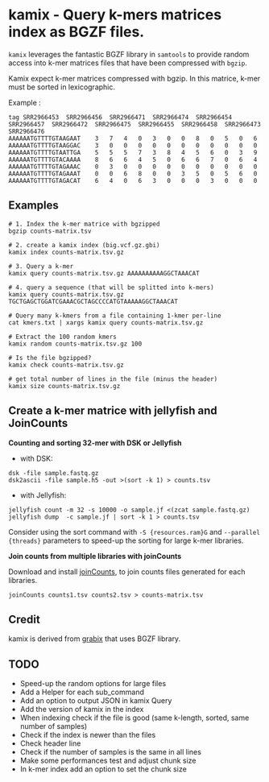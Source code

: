 kamix - Query k-mers matrices index as BGZF files.
======================================================

``kamix`` leverages the fantastic BGZF library in ``samtools`` to provide random access into
k-mer matrices files that have been compressed with ``bgzip``.

Kamix expect k-mer matrices compressed with bgzip. In this matrice, k-mer must be sorted in lexicographic.

Example :

```
tag	SRR2966453	SRR2966456	SRR2966471	SRR2966474	SRR2966454	SRR2966457	SRR2966472	SRR2966475	SRR2966455	SRR2966458	SRR2966473	SRR2966476
AAAAAATGTTTTGTAAGAAT	3	7	4	0	3	0	0	8	0	5	0	6
AAAAAATGTTTTGTAAGGAC	3	0	0	0	0	0	0	0	0	0	0	0
AAAAAATGTTTTGTAATTGA	5	5	5	7	3	8	4	5	6	0	3	9
AAAAAATGTTTTGTACAAAA	8	6	6	4	5	0	6	6	7	0	6	4
AAAAAATGTTTTGTAGAAAC	0	3	0	0	0	0	0	0	0	0	0	0
AAAAAATGTTTTGTAGAAAT	0	0	6	8	0	0	3	5	0	5	6	0
AAAAAATGTTTTGTAGACAT	6	4	0	6	3	0	0	0	3	0	0	0
```

## Examples

```
# 1. Index the k-mer matrice with bgzipped
bgzip counts-matrix.tsv

# 2. create a kamix index (big.vcf.gz.gbi)
kamix index counts-matrix.tsv.gz

# 3. Query a k-mer
kamix query counts-matrix.tsv.gz AAAAAAAAAAGGCTAAACAT

# 4. query a sequence (that will be splitted into k-mers)
kamix query counts-matrix.tsv.gz TGCTGAGCTGGATCGAAACGCTAGCCCCATGTAAAAAGGCTAAACAT

# Query many k-kmers from a file containing 1-kmer per-line
cat kmers.txt | xargs kamix query counts-matrix.tsv.gz

# Extract the 100 random kmers
kamix random counts-matrix.tsv.gz 100

# Is the file bgzipped?
kamix check counts-matrix.tsv.gz

# get total number of lines in the file (minus the header)
kamix size counts-matrix.tsv.gz
```


## Create a k-mer matrice with jellyfish and JoinCounts

**Counting and sorting 32-mer with DSK or Jellyfish**

* with DSK:

```
dsk -file sample.fastq.gz
dsk2ascii -file sample.h5 -out >(sort -k 1) > counts.tsv
```

* with Jellyfish:

```
jellyfish count -m 32 -s 10000 -o sample.jf <(zcat sample.fastq.gz)
jellyfish dump  -c sample.jf | sort -k 1 > counts.tsv
```

Consider using the sort command with `-S {resources.ram}G` and `--parallel {threads}` parameters to speed-up the sorting for large k-mer libraries.

**Join counts from multiple libraries with joinCounts**

Download and install [joinCounts](https://github.com/Transipedia/dekupl-joinCounts), to join counts files generated for each libraries.

```
joinCounts counts1.tsv counts2.tsv > counts-matrix.tsv
```

## Credit

kamix is derived from [grabix](https://github.com/arq5x/grabix) that uses BGZF library.

## TODO
- Speed-up the random options for large files
- Add a Helper for each sub_command
- Add an option to output JSON in kamix Query
- Add the version of kamix in the index
- When indexing check if the file is good (same k-length, sorted, same number of samples)
- Check if the index is newer than the files
- Check header line
- Check if the number of samples is the same in all lines
- Make some performances test and adjust chunk size
- In k-mer index add an option to set the chunk size
